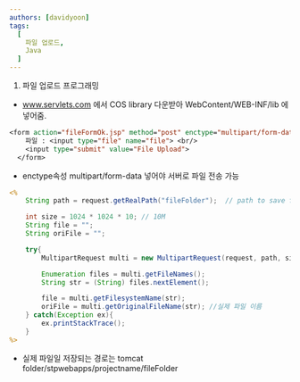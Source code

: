 ```yaml
---
authors: [davidyoon]
tags:
  [
    파일 업로드,
	Java
  ]
---
```


1. 파일 업로드 프로그래밍

- www.servlets.com 에서 COS library 다운받아 WebContent/WEB-INF/lib 에 넣어줌.

```jsp
<form action="fileFormOk.jsp" method="post" enctype="multipart/form-data">
	파일 : <input type="file" name="file"> <br/>
	<input type="submit" value="File Upload">
  </form>
```

- enctype속성 multipart/form-data 넣어야 서버로 파일 전송 가능

```jsp
<%
	String path = request.getRealPath("fileFolder");  // path to save files

	int size = 1024 * 1024 * 10; // 10M
	String file = "";
	String oriFile = "";

	try{
		MultipartRequest multi = new MultipartRequest(request, path, size, "EUC-KR", new DefaultFileRenamePolicy()); //DefaultFileRenamePolicy 동일 이름 있을 때 뒤에 숫자 추가 해주는 정책.

		Enumeration files = multi.getFileNames();
		String str = (String) files.nextElement();

		file = multi.getFilesystemName(str);
		oriFile = multi.getOriginalFileName(str); //실제 파일 이름
	} catch(Exception ex){
		ex.printStackTrace();
	}
%>
```

- 실제 파일일 저장되는 경로는 tomcat folder/stpwebapps/projectname/fileFolder
